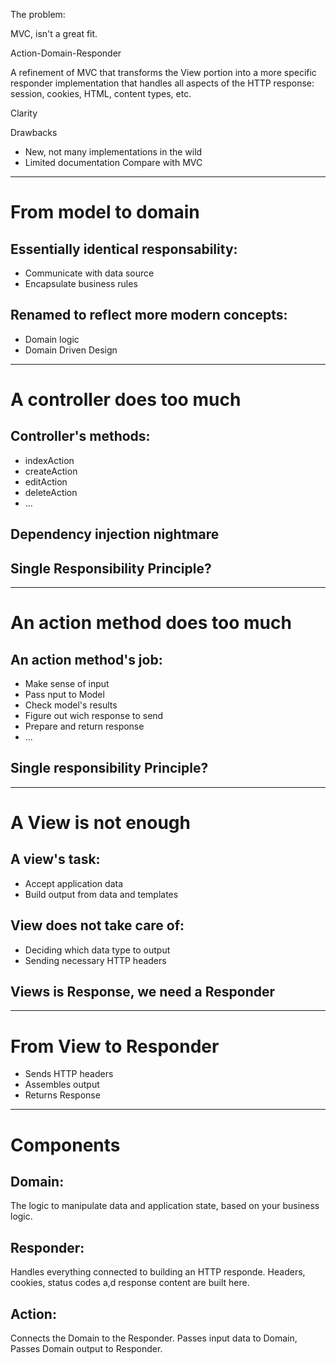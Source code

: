The problem:

MVC, isn't a great fit.

Action-Domain-Responder

A refinement of MVC that transforms the View portion into a more specific responder implementation that handles all aspects of the HTTP response: session, cookies, HTML, content types, etc.

Clarity

Drawbacks

- New, not many implementations in the wild
- Limited documentation
Compare with MVC

----

# From model to domain

## Essentially identical responsability:

- Communicate with data source
- Encapsulate business rules

## Renamed to reflect more modern concepts:

- Domain logic
- Domain Driven Design

----

# A controller does too much

## Controller's methods:

- indexAction
- createAction
- editAction
- deleteAction
- ...

## Dependency injection nightmare

## Single Responsibility Principle?

----

# An action method does too much

## An action method's job:

- Make sense of input
- Pass nput to Model
- Check model's results
- Figure out wich response to send
- Prepare and return response
- ...

## Single responsibility Principle?

----

# A View is not enough

## A view's task:

- Accept application data
- Build output from data and templates

## View does not take care of:

- Deciding which data type to output
- Sending necessary HTTP headers

## Views is Response, we need a Responder

----

# From View to Responder

- Sends HTTP headers
- Assembles output
- Returns Response


----

# Components

## Domain:

The logic to manipulate data and application state, based on your business logic.

## Responder:

Handles everything connected to building an HTTP responde. Headers, cookies, status codes a,d response content are built here.

## Action:

Connects the Domain to the Responder. Passes input data to Domain, Passes Domain output to Responder.